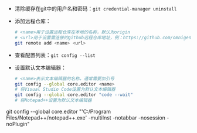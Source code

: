 - 清除缓存在git中的用户名和密码：`git credential-manager uninstall`

- 添加远程仓库：

  ```bash
  # <name>用于设置远程仓库在本地的名称，默认为origin
  # <url>用于设置需连接的github远程仓库地址，例：https://github.com/omnigene/StudyNotes
  git remote add <name> <url>
  ````


- 查看配置列表：`git config --list`

- 设置默认文本编辑器：

  ```bash
  # <name>表示文本编辑器的名称，通常需要加引号
  git config --global core.editor <name>
  # 将Visual Studio Code设置为默认文本编辑器
  git config --global core.editor "code --wait"
  # 将Notepad++设置为默认文本编辑器
git config --global core.editor "'C:/Program Files/Notepad++/notepad++.exe' -multiInst -notabbar -nosession -noPlugin"
  ```
  
  

